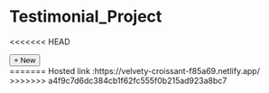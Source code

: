 # Testimonial_Project
<<<<<<< HEAD
 <section class="p-3">
            <div class="row">
                <div class="col-12">
                    <button class="btn btn-primary"> + New</button>
                </div>
            </div>
        </section>
=======
Hosted link :https://velvety-croissant-f85a69.netlify.app/ 
>>>>>>> a4f9c7d6dc384cb1f62fc555f0b215ad923a8bc7
